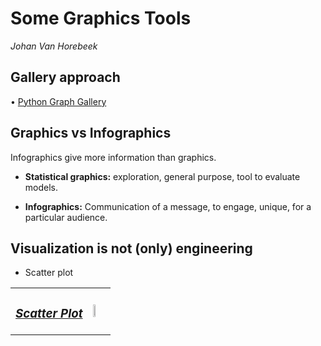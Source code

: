 # Some Graphics Tools
_Johan Van Horebeek_


## **Gallery approach**
• [Python Graph Gallery](https://www.python-graph-gallery.com/)

## **Graphics vs Infographics**
Infographics give more information than graphics.

- __Statistical graphics:__ exploration, general purpose, tool to evaluate models.

- __Infographics:__ Communication of a message, to engage, unique, for a particular audience.


## **Visualization is not (only) engineering**

- Scatter plot


<table><tr><td>

### _[Scatter Plot]()_

</td><td>
    <!-- <p align="center"> -->
        <img width="40%" src="https://raw.githubusercontent.com/saracarolina12/IA_School/master/MUFRAMEX/MachineLearning/imgs/scatter_plot.png"> </img>
    <!-- </p> -->

</td><tr>
</table>